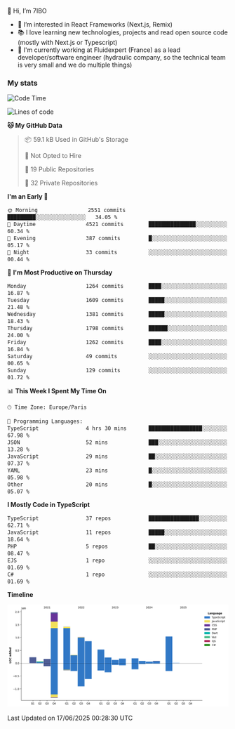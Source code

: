 👋 Hi, I’m 7IBO

- 👀 I’m interested in React Frameworks (Next.js, Remix)
- 📚 I love learning new technologies, projects and read open source code (mostly with Next.js or Typescript)
- 💼 I'm currently working at Fluidexpert (France) as a lead developer/software engineer (hydraulic company, so the technical team is very small and we do multiple things)

### My stats
<!--START_SECTION:waka-->
![Code Time](http://img.shields.io/badge/Code%20Time-1%2C082%20hrs%2036%20mins-blue)

![Lines of code](https://img.shields.io/badge/From%20Hello%20World%20I%27ve%20Written-8.5%20million%20lines%20of%20code-blue)

**🐱 My GitHub Data** 

> 📦 59.1 kB Used in GitHub's Storage 
 > 
> 🚫 Not Opted to Hire
 > 
> 📜 19 Public Repositories 
 > 
> 🔑 32 Private Repositories 
 > 
**I'm an Early 🐤** 

```text
🌞 Morning                2551 commits        █████████░░░░░░░░░░░░░░░░   34.05 % 
🌆 Daytime                4521 commits        ███████████████░░░░░░░░░░   60.34 % 
🌃 Evening                387 commits         █░░░░░░░░░░░░░░░░░░░░░░░░   05.17 % 
🌙 Night                  33 commits          ░░░░░░░░░░░░░░░░░░░░░░░░░   00.44 % 
```
📅 **I'm Most Productive on Thursday** 

```text
Monday                   1264 commits        ████░░░░░░░░░░░░░░░░░░░░░   16.87 % 
Tuesday                  1609 commits        █████░░░░░░░░░░░░░░░░░░░░   21.48 % 
Wednesday                1381 commits        █████░░░░░░░░░░░░░░░░░░░░   18.43 % 
Thursday                 1798 commits        ██████░░░░░░░░░░░░░░░░░░░   24.00 % 
Friday                   1262 commits        ████░░░░░░░░░░░░░░░░░░░░░   16.84 % 
Saturday                 49 commits          ░░░░░░░░░░░░░░░░░░░░░░░░░   00.65 % 
Sunday                   129 commits         ░░░░░░░░░░░░░░░░░░░░░░░░░   01.72 % 
```


📊 **This Week I Spent My Time On** 

```text
🕑︎ Time Zone: Europe/Paris

💬 Programming Languages: 
TypeScript               4 hrs 30 mins       █████████████████░░░░░░░░   67.98 % 
JSON                     52 mins             ███░░░░░░░░░░░░░░░░░░░░░░   13.28 % 
JavaScript               29 mins             ██░░░░░░░░░░░░░░░░░░░░░░░   07.37 % 
YAML                     23 mins             █░░░░░░░░░░░░░░░░░░░░░░░░   05.98 % 
Other                    20 mins             █░░░░░░░░░░░░░░░░░░░░░░░░   05.07 % 
```

**I Mostly Code in TypeScript** 

```text
TypeScript               37 repos            ████████████████░░░░░░░░░   62.71 % 
JavaScript               11 repos            █████░░░░░░░░░░░░░░░░░░░░   18.64 % 
PHP                      5 repos             ██░░░░░░░░░░░░░░░░░░░░░░░   08.47 % 
EJS                      1 repo              ░░░░░░░░░░░░░░░░░░░░░░░░░   01.69 % 
C#                       1 repo              ░░░░░░░░░░░░░░░░░░░░░░░░░   01.69 % 
```



**Timeline**

![Lines of Code chart](https://raw.githubusercontent.com/7IBO/7IBO/main/assets/bar_graph.png)


 Last Updated on 17/06/2025 00:28:30 UTC
<!--END_SECTION:waka-->
